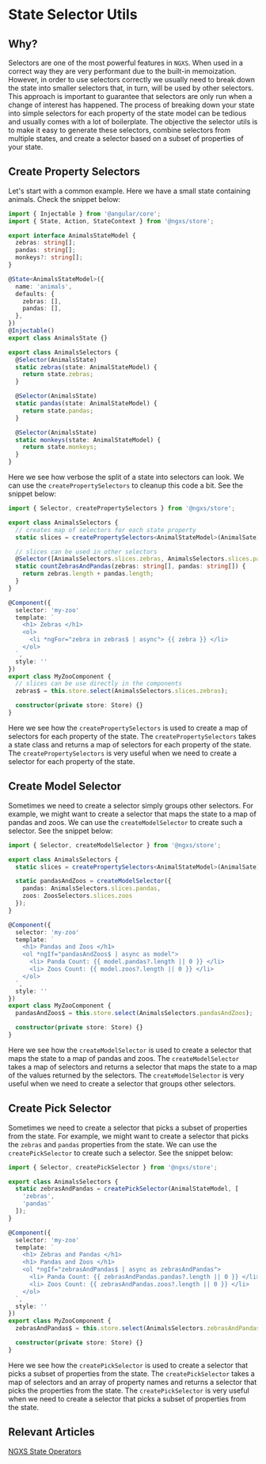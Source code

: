 # State Selector Utils

## Why?

Selectors are one of the most powerful features in `NGXS`. When used in a correct way they are very performant due to the built-in memoization. However, in order to use selectors correctly we usually need to break down the state into smaller selectors that, in turn, will be used by other selectors. This approach is important to guarantee that selectors are only run when a change of interest has happened.
The process of breaking down your state into simple selectors for each property of the state model can be tedious and usually comes with a lot of boilerplate. The objective the selector utils is to make it easy to generate these selectors, combine selectors from multiple states, and create a selector based on a subset of properties of your state.

## Create Property Selectors

Let's start with a common example. Here we have a small state containing animals. Check the snippet below:

```ts
import { Injectable } from '@angular/core';
import { State, Action, StateContext } from '@ngxs/store';

export interface AnimalsStateModel {
  zebras: string[];
  pandas: string[];
  monkeys?: string[];
}

@State<AnimalsStateModel>({
  name: 'animals',
  defaults: {
    zebras: [],
    pandas: [],
  },
})
@Injectable()
export class AnimalsState {}

export class AnimalsSelectors {
  @Selector(AnimalsState)
  static zebras(state: AnimalStateModel) {
    return state.zebras;
  }

  @Selector(AnimalsState)
  static pandas(state: AnimalStateModel) {
    return state.pandas;
  }

  @Selector(AnimalsState)
  static monkeys(state: AnimalStateModel) {
    return state.monkeys;
  }
}
```

Here we see how verbose the split of a state into selectors can look. We can use the `createPropertySelectors` to cleanup this code a bit. See the snippet below:

```ts
import { Selector, createPropertySelectors } from '@ngxs/store';

export class AnimalsSelectors {
  // creates map of selectors for each state property
  static slices = createPropertySelectors<AnimalStateModel>(AnimalSate);

  // slices can be used in other selectors
  @Selector([AnimalsSelectors.slices.zebras, AnimalsSelectors.slices.pandas])
  static countZebrasAndPandas(zebras: string[], pandas: string[]) {
    return zebras.length + pandas.length;
  }
}

@Component({
  selector: 'my-zoo'
  template: `
    <h1> Zebras </h1>
    <ol>
      <li *ngFor="zebra in zebras$ | async"> {{ zebra }} </li>
    </ol>
  `,
  style: ''
})
export class MyZooComponent {
  // slices can be use directly in the components
  zebras$ = this.store.select(AnimalsSelectors.slices.zebras);

  constructor(private store: Store) {}
}
```

Here we see how the `createPropertySelectors` is used to create a map of selectors for each property of the state. The `createPropertySelectors` takes a state class and returns a map of selectors for each property of the state. The `createPropertySelectors` is very useful when we need to create a selector for each property of the state.

## Create Model Selector

Sometimes we need to create a selector simply groups other selectors. For example, we might want to create a selector that maps the state to a map of pandas and zoos. We can use the `createModelSelector` to create such a selector. See the snippet below:

```ts
import { Selector, createModelSelector } from '@ngxs/store';

export class AnimalsSelectors {
  static slices = createPropertySelectors<AnimalStateModel>(AnimalSate);

  static pandasAndZoos = createModelSelector({
    pandas: AnimalsSelectors.slices.pandas,
    zoos: ZoosSelectors.slices.zoos
  });
}

@Component({
  selector: 'my-zoo'
  template: `
    <h1> Pandas and Zoos </h1>
    <ol *ngIf="pandasAndZoos$ | async as model">
      <li> Panda Count: {{ model.pandas?.length || 0 }} </li>
      <li> Zoos Count: {{ model.zoos?.length || 0 }} </li>
    </ol>
  `,
  style: ''
})
export class MyZooComponent {
  pandasAndZoos$ = this.store.select(AnimalsSelectors.pandasAndZoos);

  constructor(private store: Store) {}
}
```

Here we see how the `createModelSelector` is used to create a selector that maps the state to a map of pandas and zoos. The `createModelSelector` takes a map of selectors and returns a selector that maps the state to a map of the values returned by the selectors. The `createModelSelector` is very useful when we need to create a selector that groups other selectors.

## Create Pick Selector

Sometimes we need to create a selector that picks a subset of properties from the state. For example, we might want to create a selector that picks the `zebras` and `pandas` properties from the state. We can use the `createPickSelector` to create such a selector. See the snippet below:

```ts
import { Selector, createPickSelector } from '@ngxs/store';

export class AnimalsSelectors {
  static zebrasAndPandas = createPickSelector(AnimalStateModel, [
    'zebras',
    'pandas'
  ]);
}

@Component({
  selector: 'my-zoo'
  template: `
    <h1> Zebras and Pandas </h1>
    <h1> Pandas and Zoos </h1>
    <ol *ngIf="zebrasAndPandas$ | async as zebrasAndPandas">
      <li> Panda Count: {{ zebrasAndPandas.pandas?.length || 0 }} </li>
      <li> Zoos Count: {{ zebrasAndPandas.zoos?.length || 0 }} </li>
    </ol>
  `,
  style: ''
})
export class MyZooComponent {
  zebrasAndPandas$ = this.store.select(AnimalsSelectors.zebrasAndPandas);

  constructor(private store: Store) {}
}
```

Here we see how the `createPickSelector` is used to create a selector that picks a subset of properties from the state. The `createPickSelector` takes a map of selectors and an array of property names and returns a selector that picks the properties from the state. The `createPickSelector` is very useful when we need to create a selector that picks a subset of properties from the state.

## Relevant Articles

[NGXS State Operators](https://medium.com/ngxs/ngxs-state-operators-8b339641b220)
